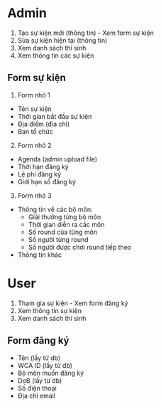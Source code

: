 # Admin
1. Tạo sự kiện mới (thông tin) - Xem form sự kiện
2. Sửa sự kiện hiện tại (thông tin)
3. Xem danh sách thí sinh
4. Xem thông tin các sự kiện
## Form sự kiện
1. Form nhỏ 1
* Tên sự kiện
* Thời gian bắt đầu sự kiện
* Địa điểm (địa chỉ)
* Ban tổ chức
2. Form nhỏ 2
* Agenda (admin upload file)
* Thời hạn đăng ký 
* Lệ phí đăng ký
* Giới hạn số đăng ký
3. Form nhỏ 3
* Thông tin về các bộ môn:
    * Giải thưởng từng bộ môn
    * Thời gian diễn ra các môn
    * Số round của từng môn
    * Số người từng round
    * Số người được chơi round tiếp theo
* Thông tin khác

# User
1. Tham gia sự kiện - Xem form đăng ký
2. Xem thông tin sự kiện
3. Xem danh sách thí sinh
## Form đăng ký
* Tên (lấy từ db)
* WCA ID (lấy từ db)
* Bộ môn muốn đăng ký
* DoB (lấy từ db)
* Số điện thoại
* Địa chỉ email
